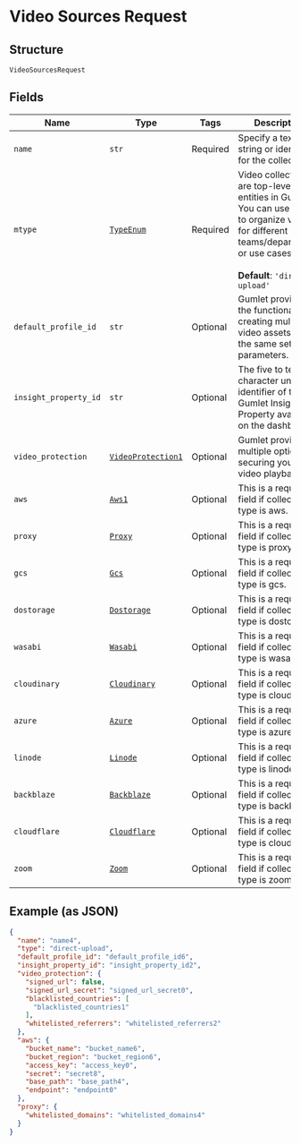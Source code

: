 
# Video Sources Request

## Structure

`VideoSourcesRequest`

## Fields

| Name | Type | Tags | Description |
|  --- | --- | --- | --- |
| `name` | `str` | Required | Specify a text string or identifier for the collection. |
| `mtype` | [`TypeEnum`](../../doc/models/type-enum.md) | Required | Video collections are top-level entities in Gumlet. You can use them to organize videos for different teams/departments or use cases.<br><br>**Default**: `'direct-upload'` |
| `default_profile_id` | `str` | Optional | Gumlet provides the functionality of creating multiple video assets using the same set of parameters. |
| `insight_property_id` | `str` | Optional | The five to ten character unique identifier of the Gumlet Insight Property available on the dashboard. |
| `video_protection` | [`VideoProtection1`](../../doc/models/video-protection-1.md) | Optional | Gumlet provides multiple options for securing your video playback. |
| `aws` | [`Aws1`](../../doc/models/aws-1.md) | Optional | This is a required field if collection type is aws. |
| `proxy` | [`Proxy`](../../doc/models/proxy.md) | Optional | This is a required field if collection type is proxy. |
| `gcs` | [`Gcs`](../../doc/models/gcs.md) | Optional | This is a required field if collection type is gcs. |
| `dostorage` | [`Dostorage`](../../doc/models/dostorage.md) | Optional | This is a required field if collection type is dostorage. |
| `wasabi` | [`Wasabi`](../../doc/models/wasabi.md) | Optional | This is a required field if collection type is wasabi. |
| `cloudinary` | [`Cloudinary`](../../doc/models/cloudinary.md) | Optional | This is a required field if collection type is cloudinary. |
| `azure` | [`Azure`](../../doc/models/azure.md) | Optional | This is a required field if collection type is azure. |
| `linode` | [`Linode`](../../doc/models/linode.md) | Optional | This is a required field if collection type is linode. |
| `backblaze` | [`Backblaze`](../../doc/models/backblaze.md) | Optional | This is a required field if collection type is backblaze. |
| `cloudflare` | [`Cloudflare`](../../doc/models/cloudflare.md) | Optional | This is a required field if collection type is cloudflare. |
| `zoom` | [`Zoom`](../../doc/models/zoom.md) | Optional | This is a required field if collection type is zoom. |

## Example (as JSON)

```json
{
  "name": "name4",
  "type": "direct-upload",
  "default_profile_id": "default_profile_id6",
  "insight_property_id": "insight_property_id2",
  "video_protection": {
    "signed_url": false,
    "signed_url_secret": "signed_url_secret0",
    "blacklisted_countries": [
      "blacklisted_countries1"
    ],
    "whitelisted_referrers": "whitelisted_referrers2"
  },
  "aws": {
    "bucket_name": "bucket_name6",
    "bucket_region": "bucket_region6",
    "access_key": "access_key0",
    "secret": "secret8",
    "base_path": "base_path4",
    "endpoint": "endpoint0"
  },
  "proxy": {
    "whitelisted_domains": "whitelisted_domains4"
  }
}
```

